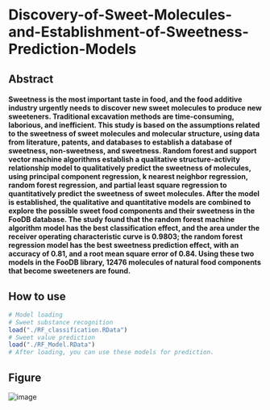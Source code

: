 # Discovery-of-Sweet-Molecules-and-Establishment-of-Sweetness-Prediction-Models

## Abstract
#### Sweetness is the most important taste in food, and the food additive industry urgently needs to discover new sweet molecules to produce new sweeteners. Traditional excavation methods are time-consuming, laborious, and inefficient. This study is based on the assumptions related to the sweetness of sweet molecules and molecular structure, using data from literature, patents, and databases to establish a database of sweetness, non-sweetness, and sweetness. Random forest and support vector machine algorithms establish a qualitative structure-activity relationship model to qualitatively predict the sweetness of molecules, using principal component regression, k nearest neighbor regression, random forest regression, and partial least square regression to quantitatively predict the sweetness of sweet molecules. After the model is established, the qualitative and quantitative models are combined to explore the possible sweet food components and their sweetness in the FooDB database. The study found that the random forest machine algorithm model has the best classification effect, and the area under the receiver operating characteristic curve is 0.9803; the random forest regression model has the best sweetness prediction effect, with an accuracy of 0.81, and a root mean square error of 0.84. Using these two models in the FooDB library, 12476 molecules of natural food components that become sweeteners are found.

## How to use
```R
# Model loading
# Sweet substance recognition
load("./RF_classification.RData")
# Sweet value prediction
load("./RF_Model.RData")
# After loading, you can use these models for prediction.
```
## Figure
![image](https://github.com/renhb1996/Discovery-of-Sweet-Molecules-and-Establishment-of-Sweetness-Prediction-Models/blob/main/%E7%94%98%E8%8D%89%E8%8B%B7.png)
